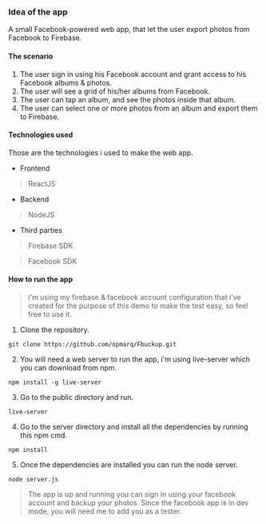 ### Idea of the app

A small Facebook-powered web app, that let the user export photos from Facebook to Firebase.

#### The scenario 

1. The user sign in using his Facebook account and grant access to his Facebook albums & photos.
2. The user will see a grid of his/her albums from Facebook.
3. The user can tap an album, and see the photos inside that album.
4. The user can select one or more photos from an album and export them to Firebase.

#### Technologies used

Those are the technologies i used to make the web app.

* Frontend
> ReactJS
* Backend
> NodeJS
* Third parties
> Firebase SDK

> Facebook SDK

#### How to run the app

> i'm using my firebase & facebook account configuration that i've created for the purpose of this demo to make the test easy, so feel free to use it.

1. Clone the repository.
```
git clone https://github.com/opmarq/Fbuckup.git
```
2. You will need a web server to run the app, i'm using live-server which you can download from npm.

```
npm install -g live-server
```
3. Go to the public directory and run.

```
live-server
```
4. Go to the server directory and install all the dependencies by running this npm cmd.

```
npm install
```
5. Once the dependencies are installed you can run the node server.
````
node server.js
````
> The app is up and running you can sign in using your facebook account and backup your photos.
> Since the facebook app is in dev mode, you will need me to add you as a tester.
